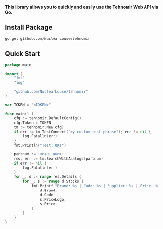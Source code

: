 **This library allows you to quickly and easily use the Tehnomir Web API via Go.**

## Install Package

`go get github.com/NuclearLouse/tehnomir`


## Quick Start

```go
package main

import (
	"fmt"
	"log"

	"github.com/NuclearLouse/tehnomir"
)

var TOKEN = "<TOKEN>"

func main() {
	cfg := tehnomir.DefaultConfig()
	cfg.Token = TOKEN
	tm := tehnomir.New(cfg)
	if err := tm.TestConnect("my custom test phrase"); err != nil {
		log.Fatalln(err)
	}
	fmt.Println("Test: OK!")

	partnum := "<PART_NUM>"
	res, err := tm.SearchWithAnalogs(partnum)
	if err != nil {
		log.Fatalln(err)
	}
	for _, d := range res.Details {
		for _, s := range d.Stocks {
			fmt.Printf("Brand: %s | Code: %s | Supplier: %s | Price: %.2f\n",
				d.Brand,
				d.Code,
				s.PriceLogo,
				s.Price,
			)
		}
	}
}
```
